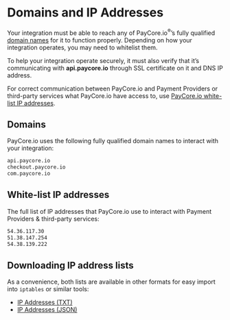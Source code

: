 # Domains and IP Addresses

Your integration must be able to reach any of PayCore.io<sup>®</sup>’s fully qualified  [domain names](#domains)  for it to function properly. Depending on how your integration operates, you may need to whitelist them.

To help your integration operate securely, it must also verify that it’s communicating with  **api.paycore.io**  through SSL certificate on it and DNS IP address.

For correct communication between PayСore.io and Payment Providers or third-party services what PayСore.io have access to, use [PayСore.io white-list IP addresses](#white-list-ip-addresses).

## Domains

PayСore.io uses the following fully qualified domain names to interact with your integration:

```html
api.paycore.io
checkout.paycore.io
com.paycore.io
```

## White-list IP addresses

The full list of IP addresses that PayСore.io use to interact with Payment Providers & third-party services:

```html
54.36.117.30
51.38.147.254
54.38.139.222
```

## Downloading IP address lists

As a convenience, both lists are available in other formats for easy import into `iptables` or similar tools:

- <a href="/ips/ips_access.txt" target="_blank" rel="noopener">IP Addresses (TXT)</a>
- <a href="/ips/ips_access.json" target="_blank" rel="noopener">IP Addresses (JSON)</a>
